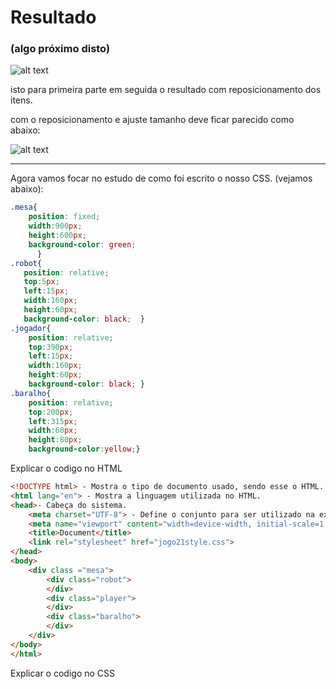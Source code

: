 # Resultado
### (algo próximo disto)

![alt text](image.png)

isto para primeira parte em seguida o resultado com reposicionamento dos itens.

com o reposicionamento e ajuste tamanho  deve ficar parecido como abaixo:

![alt text](image-1.png)

<hr>

Agora vamos focar no estudo de como foi escrito o nosso CSS. (vejamos abaixo):

``` css
.mesa{
    position: fixed;
    width:900px;
    height:600px;
    background-color: green;
      }
.robot{
   position: relative;
   top:5px;
   left:15px;
   width:160px;
   height:60px;
   background-color: black;  }      
.jogador{
    position: relative;
    top:390px;
    left:15px;
    width:160px;
    height:60px;
    background-color: black; }   
.baralho{
    position: relative;
    top:200px;
    left:315px;
    width:60px;
    height:80px;
    background-color:yellow;}   
```
Explicar o codigo no HTML
```html
<!DOCTYPE html> - Mostra o tipo de documento usado, sendo esse o HTML.
<html lang="en"> - Mostra a linguagem utilizada no HTML.
<head>- Cabeça do sistema.
    <meta charset="UTF-8"> - Define o conjunto para ser utilizado na exibição do site.
    <meta name="viewport" content="width=device-width, initial-scale=1.0"> - Define um espaçamento e a renderização que tera para ocupar a tela não importando qual despositivo.
    <title>Document</title>
    <link rel="stylesheet" href="jogo21style.css">
</head>
<body>
    <div class ="mesa">
        <div class="robot">
        </div>
        <div class="player">
        </div>
        <div class="baralho">
        </div>
    </div>
</body>
</html>
```
Explicar o codigo no CSS
